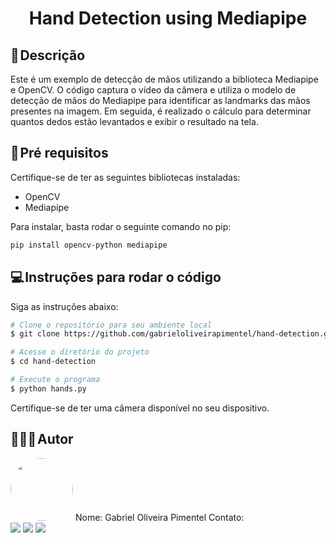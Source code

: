 <h1 align="center"> 
	Hand Detection using Mediapipe
</h1>

## 📃 Descrição
Este é um exemplo de detecção de mãos utilizando a biblioteca Mediapipe e OpenCV. O código captura o vídeo da câmera e utiliza o modelo de detecção de mãos do Mediapipe para identificar as landmarks das mãos presentes na imagem. Em seguida, é realizado o cálculo para determinar quantos dedos estão levantados e exibir o resultado na tela.

## 🔧 Pré requisitos
Certifique-se de ter as seguintes bibliotecas instaladas:
- OpenCV
- Mediapipe

Para instalar, basta rodar o seguinte comando no pip:
  
  ```bash
  pip install opencv-python mediapipe
  ```

## 💻 Instruções para rodar o código
Siga as instruções abaixo:

  ```bash
  # Clone o repositório para seu ambiente local
  $ git clone https://github.com/gabrieloliveirapimentel/hand-detection.git
  
  # Acesse o diretório do projeto
  $ cd hand-detection

  # Execute o programa
  $ python hands.py
  ```

Certifique-se de ter uma câmera disponível no seu dispositivo.

## 👨🏻‍💻 Autor
<img style="border-radius: 50%;" src="https://avatars.githubusercontent.com/u/63811493?v=4" width="100px;" alt=""/>
Nome: Gabriel Oliveira Pimentel
Contato:

<div> 
  <a href = "mailto:gabrieloliveirapimentel@hotmail.com"><img src="https://img.shields.io/badge/outlook-%230077B5?style=for-the-badge&logo=microsoftoutlook&logoColor=gabrieloliveirapimentel" target="_blank"></a>
    <a href = "mailto:pimentelgabriel.contato@gmail.com"><img src="https://img.shields.io/badge/-Gmail-%23333?style=for-the-badge&logo=gmail&logoColor=red" target="_blank"></a>
  <a href="https://www.linkedin.com/in/gabriel-oliveira-pimentel/" target="_blank"><img src="https://img.shields.io/badge/-LinkedIn-%230077B5?style=for-the-badge&logo=linkedin&logoColor=gabrieloliveirapimentel" target="_blank"></a>  
</div>
